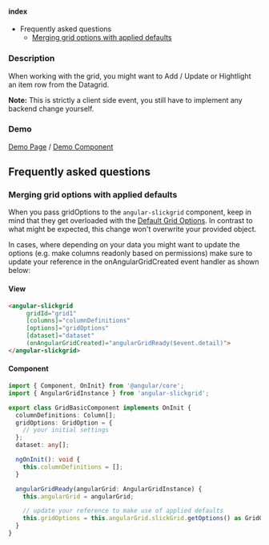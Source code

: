 #### index
- Frequently asked questions
  - [Merging grid options with applied defaults](#merging-grid-options-with-applied-defaults)

### Description
When working with the grid, you might want to Add / Update or Hightlight an item row from the Datagrid.

**Note:** This is strictly a client side event, you still have to implement any backend change yourself.

### Demo
[Demo Page](https://ghiscoding.github.io/Angular-Slickgrid/#/additem) / [Demo Component](https://github.com/ghiscoding/angular-slickgrid/blob/master/src/app/examples/grid-additem.component.ts)

## Frequently asked questions
### Merging grid options with applied defaults
When you pass gridOptions to the `angular-slickgrid` component, keep in mind that they get overloaded with the [Default Grid Options](https://github.com/ghiscoding/slickgrid-universal/blob/master/frameworks/angular-slickgrid/src/app/angular-slickgrid/global-grid-options.ts). In contrast to what might be expected, this change won't overwrite your provided object.

In cases, where depending on your data you might want to update the options (e.g. make columns readonly based on permissions) make sure to update your reference in the onAngularGridCreated event handler as shown below:

#### View
```html
<angular-slickgrid
     gridId="grid1"
     [columns]="columnDefinitions"
     [options]="gridOptions"
     [dataset]="dataset"
     (onAngularGridCreated)="angularGridReady($event.detail)">
</angular-slickgrid>
```

#### Component
```typescript
import { Component, OnInit} from '@angular/core';
import { AngularGridInstance } from 'angular-slickgrid';

export class GridBasicComponent implements OnInit {
  columnDefinitions: Column[];
  gridOptions: GridOption = {
    // your initial settings
  };
  dataset: any[];

  ngOnInit(): void {
    this.columnDefinitions = [];
  }

  angularGridReady(angularGrid: AngularGridInstance) {
    this.angularGrid = angularGrid;

    // update your reference to make use of applied defaults
    this.gridOptions = this.angularGrid.slickGrid.getOptions() as GridOption;
  }
}
```
